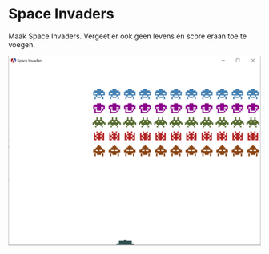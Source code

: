 # Space Invaders

Maak Space Invaders. Vergeet er ook geen levens en score eraan toe te voegen.

![Spaceinvaders](images/SpaceInvaders.gif)